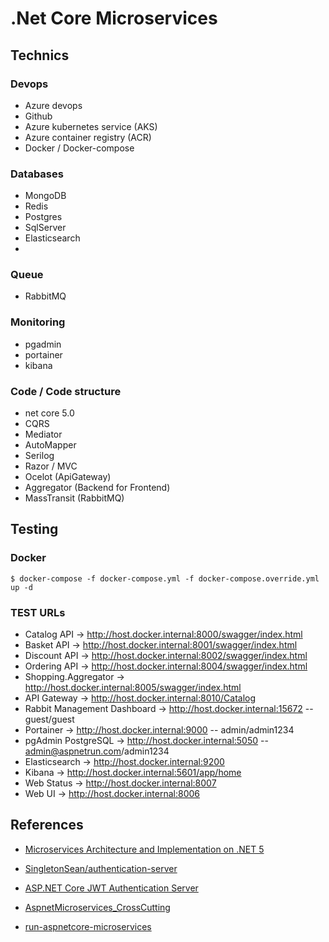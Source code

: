 # .Net Core Microservices

## Technics

### Devops
- Azure devops
- Github
- Azure kubernetes service (AKS)
- Azure container registry (ACR)
- Docker / Docker-compose

### Databases
- MongoDB
- Redis
- Postgres
- SqlServer
- Elasticsearch
- 

### Queue
- RabbitMQ

### Monitoring
- pgadmin
- portainer
- kibana

### Code / Code structure
- net core 5.0
- CQRS
- Mediator
- AutoMapper
- Serilog
- Razor / MVC
- Ocelot (ApiGateway)
- Aggregator (Backend for Frontend)
- MassTransit (RabbitMQ)
  
## Testing

### Docker
```
$ docker-compose -f docker-compose.yml -f docker-compose.override.yml up -d
```
### TEST URLs
- Catalog API -> http://host.docker.internal:8000/swagger/index.html
- Basket API -> http://host.docker.internal:8001/swagger/index.html
- Discount API -> http://host.docker.internal:8002/swagger/index.html
- Ordering API -> http://host.docker.internal:8004/swagger/index.html
- Shopping.Aggregator -> http://host.docker.internal:8005/swagger/index.html
- API Gateway -> http://host.docker.internal:8010/Catalog
- Rabbit Management Dashboard -> http://host.docker.internal:15672 -- guest/guest
- Portainer -> http://host.docker.internal:9000 -- admin/admin1234
- pgAdmin PostgreSQL -> http://host.docker.internal:5050 -- admin@aspnetrun.com/admin1234
- Elasticsearch -> http://host.docker.internal:9200
- Kibana -> http://host.docker.internal:5601/app/home
- Web Status -> http://host.docker.internal:8007
- Web UI -> http://host.docker.internal:8006

## References

- [Microservices Architecture and Implementation on .NET 5](https://www.udemy.com/course/microservices-architecture-and-implementation-on-dotnet/)

- [SingletonSean/authentication-server](https://github.com/SingletonSean/authentication-server)

- [ASP.NET Core JWT Authentication Server](https://www.youtube.com/playlist?list=PLA8ZIAm2I03hG7cAQC6xytRanKLbS7fTK)

- [AspnetMicroservices_CrossCutting](https://github.com/mehmetozkaya/AspnetMicroservices_CrossCutting)

- [run-aspnetcore-microservices](https://github.com/aspnetrun/run-aspnetcore-microservices)
